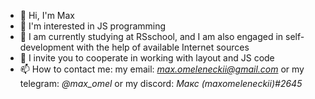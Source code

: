 - 👋 Hi, I'm Max
- 👀 I'm interested in JS programming
- 🌱 I am currently studying at RSschool, and I am also engaged in self-development with the help of available Internet sources
- 💞️ I invite you to cooperate in working with layout and JS code
- 📫 How to contact me: 
my email: *max.omeleneckii@gmail.com* or my telegram: *@max_omel* or my discord: *Макс (maxomeleneckii)#2645*

<!---
maxomeleneckii/maxomeleneckii is a ✨ special ✨ repository because its `README.md` (this file) appears on your GitHub profile.
You can click the Preview link to take a look at your changes.
--->
